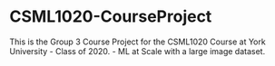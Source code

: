 # CSML1020-CourseProject
This is the Group 3 Course Project for the CSML1020 Course at York University - Class of 2020. - ML at Scale with a large image dataset.
